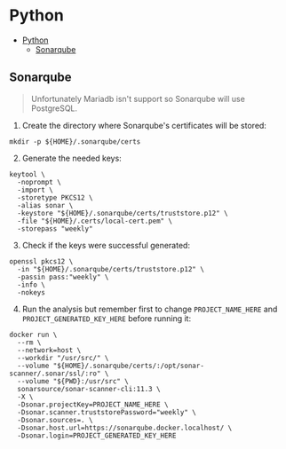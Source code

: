 # Python

- [Python](#python)
  - [Sonarqube](#sonarqube)

## Sonarqube

> Unfortunately Mariadb isn't support so Sonarqube will use PostgreSQL.

1. Create the directory where Sonarqube's certificates will be stored:

```shell
mkdir -p ${HOME}/.sonarqube/certs
```

2. Generate the needed keys:

```shell
keytool \
  -noprompt \
  -import \
  -storetype PKCS12 \
  -alias sonar \
  -keystore "${HOME}/.sonarqube/certs/truststore.p12" \
  -file "${HOME}/.certs/local-cert.pem" \
  -storepass "weekly"
```

3. Check if the keys were successful generated:

```shell
openssl pkcs12 \
  -in "${HOME}/.sonarqube/certs/truststore.p12" \
  -passin pass:"weekly" \
  -info \
  -nokeys
```

4. Run the analysis but remember first to change `PROJECT_NAME_HERE` and `PROJECT_GENERATED_KEY_HERE` before running it:

```shell
docker run \
  --rm \
  --network=host \
  --workdir "/usr/src/" \
  --volume "${HOME}/.sonarqube/certs/:/opt/sonar-scanner/.sonar/ssl/:ro" \
  --volume "${PWD}:/usr/src" \
  sonarsource/sonar-scanner-cli:11.3 \
  -X \
  -Dsonar.projectKey=PROJECT_NAME_HERE \
  -Dsonar.scanner.truststorePassword="weekly" \
  -Dsonar.sources=. \
  -Dsonar.host.url=https://sonarqube.docker.localhost/ \
  -Dsonar.login=PROJECT_GENERATED_KEY_HERE
```
